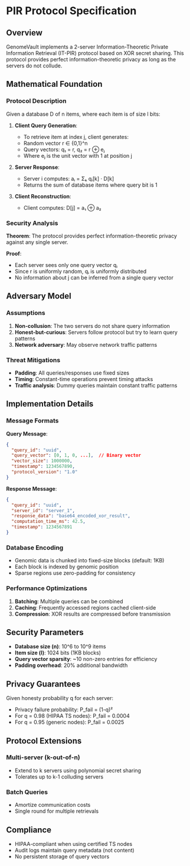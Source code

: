 # PIR Protocol Specification

## Overview

GenomeVault implements a 2-server Information-Theoretic Private Information Retrieval (IT-PIR) protocol based on XOR secret sharing. This protocol provides perfect information-theoretic privacy as long as the servers do not collude.

## Mathematical Foundation

### Protocol Description

Given a database D of n items, where each item is of size l bits:

1. **Client Query Generation**:
   - To retrieve item at index j, client generates:
   - Random vector r ∈ {0,1}^n
   - Query vectors: q₁ = r, q₂ = r ⊕ eⱼ
   - Where eⱼ is the unit vector with 1 at position j

2. **Server Response**:
   - Server i computes: aᵢ = Σₖ qᵢ[k] · D[k]
   - Returns the sum of database items where query bit is 1

3. **Client Reconstruction**:
   - Client computes: D[j] = a₁ ⊕ a₂

### Security Analysis

**Theorem**: The protocol provides perfect information-theoretic privacy against any single server.

**Proof**: 
- Each server sees only one query vector qᵢ
- Since r is uniformly random, qᵢ is uniformly distributed
- No information about j can be inferred from a single query vector

## Adversary Model

### Assumptions
1. **Non-collusion**: The two servers do not share query information
2. **Honest-but-curious**: Servers follow protocol but try to learn query patterns
3. **Network adversary**: May observe network traffic patterns

### Threat Mitigations
- **Padding**: All queries/responses use fixed sizes
- **Timing**: Constant-time operations prevent timing attacks
- **Traffic analysis**: Dummy queries maintain constant traffic patterns

## Implementation Details

### Message Formats

**Query Message**:
```json
{
  "query_id": "uuid",
  "query_vector": [0, 1, 0, ...],  // Binary vector
  "vector_size": 1000000,
  "timestamp": 1234567890,
  "protocol_version": "1.0"
}
```

**Response Message**:
```json
{
  "query_id": "uuid",
  "server_id": "server_1",
  "response_data": "base64_encoded_xor_result",
  "computation_time_ms": 42.5,
  "timestamp": 1234567891
}
```

### Database Encoding

- Genomic data is chunked into fixed-size blocks (default: 1KB)
- Each block is indexed by genomic position
- Sparse regions use zero-padding for consistency

### Performance Optimizations

1. **Batching**: Multiple queries can be combined
2. **Caching**: Frequently accessed regions cached client-side
3. **Compression**: XOR results are compressed before transmission

## Security Parameters

- **Database size (n)**: 10^6 to 10^9 items
- **Item size (l)**: 1024 bits (1KB blocks)
- **Query vector sparsity**: ~10 non-zero entries for efficiency
- **Padding overhead**: 20% additional bandwidth

## Privacy Guarantees

Given honesty probability q for each server:
- Privacy failure probability: P_fail = (1-q)²
- For q = 0.98 (HIPAA TS nodes): P_fail = 0.0004
- For q = 0.95 (generic nodes): P_fail = 0.0025

## Protocol Extensions

### Multi-server (k-out-of-n)
- Extend to k servers using polynomial secret sharing
- Tolerates up to k-1 colluding servers

### Batch Queries
- Amortize communication costs
- Single round for multiple retrievals

## Compliance

- HIPAA-compliant when using certified TS nodes
- Audit logs maintain query metadata (not content)
- No persistent storage of query vectors
